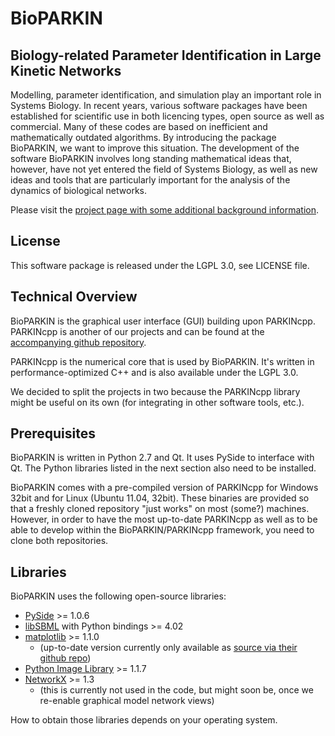 # BioPARKIN
## Biology-related Parameter Identification in Large Kinetic Networks

Modelling, parameter identification, and simulation play an important role in Systems Biology. In recent years, various software packages have been established for scientific use in both licencing types, open source as well as commercial.  Many of these codes are based on inefficient and mathematically outdated algorithms. By introducing the package BioPARKIN, we want to improve this situation. The development of the software BioPARKIN involves long standing mathematical ideas that, however, have not yet entered the field of Systems Biology, as well as new ideas and tools that are particularly important for the analysis of the dynamics of biological networks.

Please visit the [project page with some additional background information](http://www.zib.de/en/numerik/csb/projekte/projektdetails/article/poem-1.html).

## License

This software package is released under the LGPL 3.0, see LICENSE file.


## Technical Overview

BioPARKIN is the graphical user interface (GUI) building upon PARKINcpp. PARKINcpp is another of our projects and can be found at the [accompanying github repository](http://github.com/CSB-at-ZIB/PARKINcpp).

PARKINcpp is the numerical core that is used by BioPARKIN. It's written in performance-optimized C++ and is also available under the LGPL 3.0.

We decided to split the projects in two because the PARKINcpp library might be useful on its own (for integrating in other software tools, etc.).


## Prerequisites

BioPARKIN is written in Python 2.7 and Qt. It uses PySide to interface with Qt. The Python libraries listed in the next section also need to be installed.

BioPARKIN comes with a pre-compiled version of PARKINcpp for Windows 32bit and for Linux (Ubuntu 11.04, 32bit). These binaries are provided so that a freshly cloned repository "just works" on most (some?) machines. However, in order to have the most up-to-date PARKINcpp as well as to be able to develop within the BioPARKIN/PARKINcpp framework, you need to clone both repositories.


## Libraries

BioPARKIN uses the following open-source libraries:

* [PySide](http://www.pyside.org/) >= 1.0.6
* [libSBML](http://sbml.org/Software/libSBML) with Python bindings >= 4.02
* [matplotlib](http://matplotlib.sourceforge.net/) >= 1.1.0 
  * (up-to-date version currently only available as [source via their github repo](https://github.com/matplotlib/matplotlib))
* [Python Image Library](http://www.pythonware.com/products/pil/) >= 1.1.7
* [NetworkX](http://networkx.lanl.gov/) >= 1.3 
  * (this is currently not used in the code, but might soon be, once we re-enable graphical model network views)

How to obtain those libraries depends on your operating system.